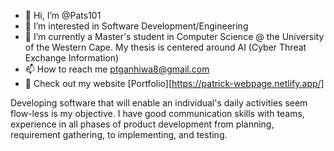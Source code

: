 - 👋 Hi, I’m @Pats101
- 👀 I’m interested in Software Development/Engineering
- 🌱 I’m currently a Master's student in Computer Science @ the University of the Western Cape. My thesis is centered around AI (Cyber Threat Exchange Information)
- 📫 How to reach me ptganhiwa8@gmail.com
- 👀 Check out my website [Portfolio][https://patrick-webpage.netlify.app/]

Developing software that will enable an individual's daily activities seem flow-less is my objective. I have good communication skills with teams, experience in all phases of product development from planning, requirement gathering, to implementing, and testing.

